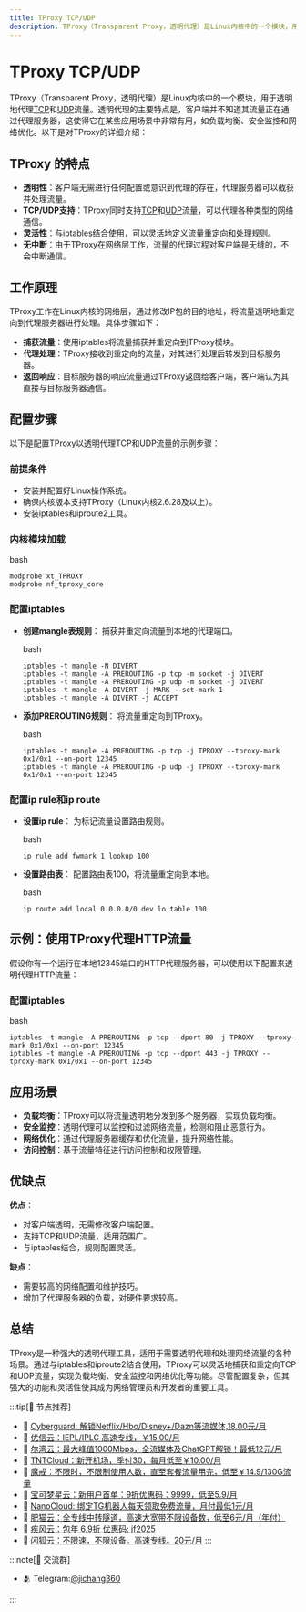 ```yaml
---
title: TProxy TCP/UDP
description: TProxy（Transparent Proxy，透明代理）是Linux内核中的一个模块，用于透明地代理TCP和UDP流量。透明代理的主要特点是，客户端并不知道其流量正在通过代理服务器，这使得它在某些应用场景中非常有用，如负载均衡、安全监控和网络优化。
---
```


# TProxy TCP/UDP

TProxy（Transparent Proxy，透明代理）是Linux内核中的一个模块，用于透明地代理[TCP](/wiki/tcp)和[UDP](/wiki/udp)流量。透明代理的主要特点是，客户端并不知道其流量正在通过代理服务器，这使得它在某些应用场景中非常有用，如负载均衡、安全监控和网络优化。以下是对TProxy的详细介绍：

## TProxy 的特点

- **透明性**：客户端无需进行任何配置或意识到代理的存在，代理服务器可以截获并处理流量。
- **TCP/UDP支持**：TProxy同时支持[TCP](/wiki/tcp)和[UDP](/wiki/udp)流量，可以代理各种类型的网络通信。
- **灵活性**：与iptables结合使用，可以灵活地定义流量重定向和处理规则。
- **无中断**：由于TProxy在网络层工作，流量的代理过程对客户端是无缝的，不会中断通信。

## 工作原理

TProxy工作在Linux内核的网络层，通过修改IP包的目的地址，将流量透明地重定向到代理服务器进行处理。具体步骤如下：

- **捕获流量**：使用iptables将流量捕获并重定向到TProxy模块。
- **代理处理**：TProxy接收到重定向的流量，对其进行处理后转发到目标服务器。
- **返回响应**：目标服务器的响应流量通过TProxy返回给客户端，客户端认为其直接与目标服务器通信。

## 配置步骤

以下是配置TProxy以透明代理TCP和UDP流量的示例步骤：

### 前提条件

- 安装并配置好Linux操作系统。
- 确保内核版本支持TProxy（Linux内核2.6.28及以上）。
- 安装iptables和iproute2工具。

### 内核模块加载

bash

```
modprobe xt_TPROXY
modprobe nf_tproxy_core
```

### 配置iptables

- **创建mangle表规则**： 捕获并重定向流量到本地的代理端口。

  bash

  ```
  iptables -t mangle -N DIVERT
  iptables -t mangle -A PREROUTING -p tcp -m socket -j DIVERT
  iptables -t mangle -A PREROUTING -p udp -m socket -j DIVERT
  iptables -t mangle -A DIVERT -j MARK --set-mark 1
  iptables -t mangle -A DIVERT -j ACCEPT
  ```

- **添加PREROUTING规则**： 将流量重定向到TProxy。

  bash

  ```
  iptables -t mangle -A PREROUTING -p tcp -j TPROXY --tproxy-mark 0x1/0x1 --on-port 12345
  iptables -t mangle -A PREROUTING -p udp -j TPROXY --tproxy-mark 0x1/0x1 --on-port 12345
  ```

### 配置ip rule和ip route

- **设置ip rule**： 为标记流量设置路由规则。

  bash

  ```
  ip rule add fwmark 1 lookup 100
  ```

- **设置路由表**： 配置路由表100，将流量重定向到本地。

  bash

  ```
  ip route add local 0.0.0.0/0 dev lo table 100
  ```

## 示例：使用TProxy代理HTTP流量

假设你有一个运行在本地12345端口的HTTP代理服务器，可以使用以下配置来透明代理HTTP流量：

### 配置iptables

bash

```
iptables -t mangle -A PREROUTING -p tcp --dport 80 -j TPROXY --tproxy-mark 0x1/0x1 --on-port 12345
iptables -t mangle -A PREROUTING -p tcp --dport 443 -j TPROXY --tproxy-mark 0x1/0x1 --on-port 12345
```

## 应用场景

- **负载均衡**：TProxy可以将流量透明地分发到多个服务器，实现负载均衡。
- **安全监控**：透明代理可以监控和过滤网络流量，检测和阻止恶意行为。
- **网络优化**：通过代理服务器缓存和优化流量，提升网络性能。
- **访问控制**：基于流量特征进行访问控制和权限管理。

## 优缺点

**优点**：

- 对客户端透明，无需修改客户端配置。
- 支持TCP和UDP流量，适用范围广。
- 与iptables结合，规则配置灵活。

**缺点**：

- 需要较高的网络配置和维护技巧。
- 增加了代理服务器的负载，对硬件要求较高。

## 总结

TProxy是一种强大的透明代理工具，适用于需要透明代理和处理网络流量的各种场景。通过与iptables和iproute2结合使用，TProxy可以灵活地捕获和重定向TCP和UDP流量，实现负载均衡、安全监控和网络优化等功能。尽管配置复杂，但其强大的功能和灵活性使其成为网络管理员和开发者的重要工具。


:::tip[🎉 节点推荐]
- 🚀 [Cyberguard: 解锁Netflix/Hbo/Disney+/Dazn等流媒体,18.00元/月](https://www.cyberguard.best/#/register?code=XsreC0T5)<br>
- 🚀 [优信云：IEPL/IPLC 高速专线，￥15.00/月](https://www.优信云.com/#/register?code=JRtE5uIV)<br>
- 🚀 [尔湾云：最大峰值1000Mbps，全流媒体及ChatGPT解锁！最低12元/月](https://erwan6.net/auth/register?code=BoObCd)<br>
- 🚀 [TNTCloud：新开机场，季付30，每月低至￥10.00/月](https://haibing822.tntvipaff.cc/#/register?code=GtjJVgml)<br>
- 🚀 [魔戒：不限时，不限制使用人数，直至套餐流量用完，低至￥14.9/130G流量](https://mojie.app/#/register?code=sSdtPtLo)<br>
- 🚀 [宝可梦星云：新用户首单：9折优惠码：9999，低至5.9/月 ](https://a.suola.link/pokemon)<br>
- 🚀 [NanoCloud: 绑定TG机器人每天领取免费流量，月付最低1元/月](https://edu.uodoo.bid/auth/register?code=JMiOQDHf)<br>
- 🚀 [肥猫云：全专线中转隧道，高速大宽带不限设备数，低至6元/月（年付）](https://fchb1188.fcvipaff.cc/register?aff=X1vZd2wf)<br>
- 🚀 [疾风云：包年 6.9折 优惠码: jf2025](https://homes.tr25.cn?code=ReCm)<br>
- 🚀 [闪狐云：不限速，不限设备。高速专线。20元/月](https://inv02.ffaff.cc/register?aff=WQApz2pv)
:::

:::note[💬 交流群]

- 🫂 Telegram:[@jichang360](https://t.me/jichang360)

:::